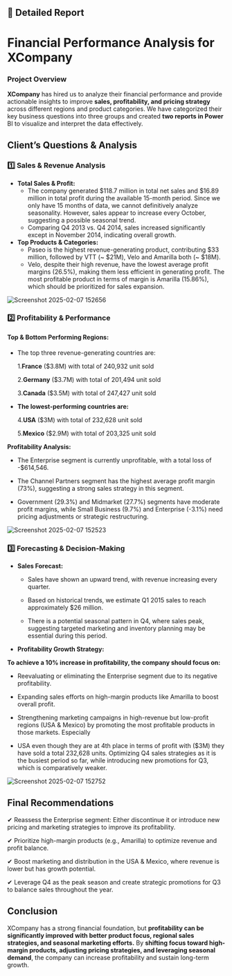 ## 📄 Detailed Report

# Financial Performance Analysis for XCompany
### **Project Overview**
**XCompany** has hired us to analyze their financial performance and provide actionable insights to improve **sales, profitability, and pricing strategy** across different regions and product categories.
We have categorized their key business questions into three groups and created **two reports in Power** BI to visualize and interpret the data effectively.

## Client’s Questions & Analysis

### 1️⃣ Sales & Revenue Analysis

* **Total Sales & Profit:**
  - The company generated $118.7 million in total net sales and $16.89 million in total profit during the available 15-month period.
Since we only have 15 months of data, we cannot definitively analyze seasonality. However, sales appear to increase every October, suggesting a possible seasonal trend.
  - Comparing Q4 2013 vs. Q4 2014, sales increased significantly except in November 2014, indicating overall growth.
* **Top Products & Categories:**
  - Paseo is the highest revenue-generating product, contributing $33 million, followed by VTT (~ $21M), Velo and Amarilla both (~ $18M).
  - Velo, despite their high revenue, have the lowest average profit margins (26.5%), making them less efficient in generating profit.
The most profitable product in terms of margin is Amarilla (15.86%), which should be prioritized for sales expansion.

![Screenshot 2025-02-07 152656](https://github.com/user-attachments/assets/4b96bf22-bce0-42ce-9253-c549ae09ddea)


### 2️⃣ Profitability & Performance

#### **Top & Bottom Performing Regions:**
  - The top three revenue-generating countries are:
    
    1.**France** ($3.8M) with total of 240,932 unit sold

    2.**Germany** ($3.7M) with total of 201,494 unit sold

    3.**Canada** ($3.5M) with total of 247,427 unit sold
- **The lowest-performing countries are:**
  
    4.**USA** ($3M) with total of 232,628 unit sold

    5.**Mexico** ($2.9M) with total of 203,325 unit sold

**Profitability Analysis:**

  -  The Enterprise segment is currently unprofitable, with a total loss of -$614,546.
    
  - The Channel Partners segment has the highest average profit margin (73%), suggesting a strong sales strategy in this segment.
  
  - Government (29.3%) and Midmarket (27.7%) segments have moderate profit margins, while Small Business (9.7%) and Enterprise (-3.1%) need pricing adjustments or strategic restructuring.

![Screenshot 2025-02-07 152523](https://github.com/user-attachments/assets/15b4737e-c23a-40c0-9c22-b91e0bad8a92)

### 3️⃣ Forecasting & Decision-Making

* **Sales Forecast:**

  - Sales have shown an upward trend, with revenue increasing every quarter.
    
  -  Based on historical trends, we estimate Q1 2015 sales to reach approximately $26 million.

  -  There is a potential seasonal pattern in Q4, where sales peak, suggesting targeted marketing and inventory planning may be essential during this period.

* **Profitability Growth Strategy:**

**To achieve a 10% increase in profitability, the company should focus on:**

  - Reevaluating or eliminating the Enterprise segment due to its negative profitability.

  -  Expanding sales efforts on high-margin products like Amarilla to boost overall profit.
  
  -  Strengthening marketing campaigns in high-revenue but low-profit regions (USA & Mexico) by promoting the most profitable products in those markets. Especially

  -  USA even though they are at 4th place in terms of profit with ($3M) they have sold a total 232,628 units.
Optimizing Q4 sales strategies as it is the busiest period so far, while introducing new promotions for Q3, which is comparatively weaker.

![Screenshot 2025-02-07 152752](https://github.com/user-attachments/assets/703b6923-9248-4596-a310-4225f7134220)

## **Final Recommendations**
✔ Reassess the Enterprise segment: Either discontinue it or introduce new pricing and marketing strategies to improve its profitability.

✔ Prioritize high-margin products (e.g., Amarilla) to optimize revenue and profit balance.

✔ Boost marketing and distribution in the USA & Mexico, where revenue is lower but has growth potential.

✔ Leverage Q4 as the peak season and create strategic promotions for Q3 to balance sales throughout the year.

## **Conclusion**
XCompany has a strong financial foundation, but **profitability can be significantly improved with better product focus, regional sales strategies, and seasonal marketing efforts.** By **shifting focus toward high-margin products, adjusting pricing strategies, and leveraging seasonal demand**, the company can increase profitability and sustain long-term growth.


